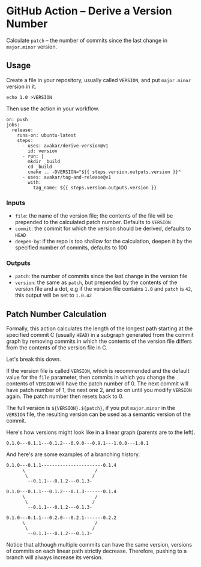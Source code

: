# GitHub Action &ndash; Derive a Version Number

Calculate `patch` &ndash; the number of commits since the last
change in `major.minor` version.

## Usage

Create a file in your repository, usually called `VERSION`, and put
`major.minor` version in it.

    echo 1.0 >VERSION

Then use the action in your workflow.

    on: push
    jobs:
      release:
        runs-on: ubuntu-latest
        steps:
          - uses: avakar/derive-version@v1
            id: version
          - run: |
            mkdir _build
            cd _build
            cmake .. -DVERSION="${{ steps.version.outputs.version }}"
          - uses: avakar/tag-and-release@v1
            with:
              tag_name: ${{ steps.version.outputs.version }}

### Inputs

* `file`: the name of the version file; the contents of the file will be
  prepended to the calculated patch number. Defaults to `VERSION`
* `commit`: the commit for which the version should be derived,
  defaults to `HEAD`
* `deepen-by`: if the repo is too shallow for the calculation, deepen it
  by the specified number of commits, defaults to 100

### Outputs

* `patch`: the number of commits since the last change in the version file
* `version`: the same as `patch`, but prepended by the contents of the version
  file and a dot, e.g if the version file contains `1.0` and `patch` is `42`,
  this output will be set to `1.0.42`

## Patch Number Calculation

Formally, this action calculates the length of the longest path starting at
the specified commit C (usually `HEAD`) in a subgraph generated from
the commit graph by removing commits in which the contents of the version file
differs from the contents of the version file in C.

Let's break this down.

If the version file is called `VERSION`, which is recommended and the default
value for the `file` parameter, then commits in which you change the contents
of `VERSION` will have the patch number of 0. The next commit will have patch
number of 1, the next one 2, and so on until you modify `VERSION` again.
The patch number then resets back to 0.

The full version is `${VERSION}.${patch}`, if you put `major.minor`
in the `VERSION` file, the resulting version can be used as a semantic version
of the commit.

Here's how versions might look like in a linear graph (parents are to the left).

    0.1.0---0.1.1---0.1.2---0.9.0---0.9.1---1.0.0---1.0.1

And here's are some examples of a branching history.

    0.1.0---0.1.1-----------------------0.1.4
          \                          /
           \                        /
            --0.1.1---0.1.2---0.1.3-

    0.1.0---0.1.1---0.1.2---0.1.3-------0.1.4
          \                          /
           \                        /
            --0.1.1---0.1.2---0.1.3-

    0.1.0---0.1.1---0.2.0---0.2.1-------0.2.2
          \                          /
           \                        /
            --0.1.1---0.1.2---0.1.3-

Notice that although multiple commits can have the same version,
versions of commits on each linear path strictly decrease. Therefore,
pushing to a branch will always increase its version.
